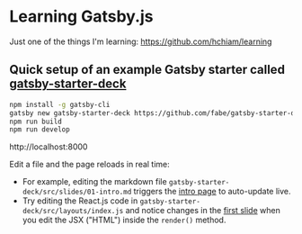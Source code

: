 # Learning Gatsby.js

Just one of the things I'm learning: https://github.com/hchiam/learning

## Quick setup of an example Gatsby starter called [gatsby-starter-deck](https://www.gatsbyjs.org/starters/fabe/gatsby-starter-deck/)

```bash
npm install -g gatsby-cli
gatsby new gatsby-starter-deck https://github.com/fabe/gatsby-starter-deck
npm run build
npm run develop
```

http://localhost:8000

Edit a file and the page reloads in real time:
* For example, editing the markdown file `gatsby-starter-deck/src/slides/01-intro.md` triggers the [intro page](http://localhost:8000) to auto-update live.
* Try editing the React.js code in `gatsby-starter-deck/src/layouts/index.js` and notice changes in the [first slide](http://localhost:8000/1) when you edit the JSX ("HTML") inside the `render()` method.
